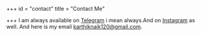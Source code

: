 +++
id = "contact"
title = "Contact Me"

+++
I am always available on [Telegram](https://t.me/ycodex) i mean always.And on [Instagram](https://www.instagram.com/karthik._k23/ "Instagram") as well. And here is my email [karthiknaik120@gmail.com](mailto:karthiknaik120@gmail.com "mail").
